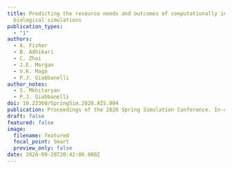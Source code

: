 ```yaml
---
title: Predicting the resource needs and outcomes of computationally intensive
  biological simulations
publication_types:
  - "1"
authors:
  - A. Fisher
  - B. Adhikari
  - C. Zhai
  - J.E. Morgan
  - V.K. Mago
  - P.J. Giabbanelli
author_notes:
  - S. Mkhitaryan
  - P.J. Giabbanelli
doi: 10.22360/SpringSim.2020.AIS.004
publication: Proceedings of the 2020 Spring Simulation Conference. In-cooperation ACM/IEEE.
draft: false
featured: false
image:
  filename: featured
  focal_point: Smart
  preview_only: false
date: 2020-09-28T20:42:00.000Z
---
```

